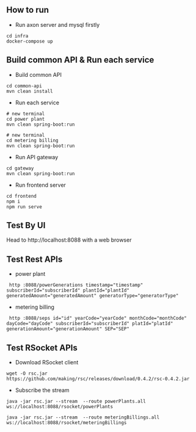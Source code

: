 ## How to run

- Run axon server and mysql firstly

```
cd infra
docker-compose up
```

## Build common API & Run each service

- Build common API
```
cd common-api
mvn clean install
```

- Run each service
```
# new terminal
cd power plant
mvn clean spring-boot:run

# new terminal
cd metering billing
mvn clean spring-boot:run

```

- Run API gateway
```
cd gateway
mvn clean spring-boot:run
```

- Run frontend server
```
cd frontend
npm i
npm run serve

```

## Test By UI
Head to http://localhost:8088 with a web browser

## Test Rest APIs
- power plant
```
 http :8088/powerGenerations timestamp="timestamp" subscriberId="subscriberId" plantId="plantId" generatedAmount="generatedAmount" generatorType="generatorType" 
```
- metering billing
```
 http :8088/seps id="id" yearCode="yearCode" monthCode="monthCode" dayCode="dayCode" subscriberId="subscriberId" platId="platId" generationAmount="generationAmount" SEP="SEP" 
```

## Test RSocket APIs

- Download RSocket client
```
wget -O rsc.jar https://github.com/making/rsc/releases/download/0.4.2/rsc-0.4.2.jar
```
- Subscribe the stream
```
java -jar rsc.jar --stream  --route powerPlants.all ws://localhost:8088/rsocket/powerPlants

java -jar rsc.jar --stream  --route meteringBillings.all ws://localhost:8088/rsocket/meteringBillings

```
